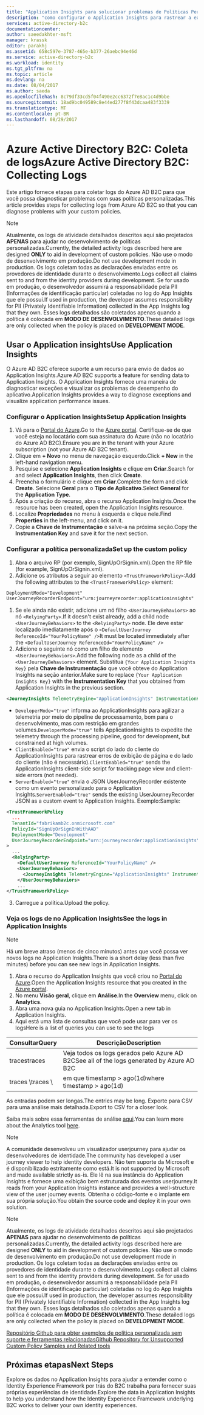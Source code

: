 ```yaml
---
title: "Application Insights para solucionar problemas de Políticas Personalizadas – Azure AD B2C | Microsoft Docs"
description: "como configurar o Application Insights para rastrear a execução de políticas personalizadas"
services: active-directory-b2c
documentationcenter: 
author: saeedakhter-msft
manager: krassk
editor: parakhj
ms.assetid: 658c597e-3787-465e-b377-26aebc94e46d
ms.service: active-directory-b2c
ms.workload: identity
ms.tgt_pltfrm: na
ms.topic: article
ms.devlang: na
ms.date: 08/04/2017
ms.author: saeda
ms.openlocfilehash: 8c79df33cd5f04f490e2cc6372f7e8ac1c4d9bbe
ms.sourcegitcommit: 18ad9bc049589c8e44ed277f8f43dcaa483f3339
ms.translationtype: MT
ms.contentlocale: pt-BR
ms.lasthandoff: 08/29/2017
---
```

# <a name="azure-active-directory-b2c-collecting-logs"></a><span data-ttu-id="70c33-103">Azure Active Directory B2C: Coleta de logs</span><span class="sxs-lookup"><span data-stu-id="70c33-103">Azure Active Directory B2C: Collecting Logs</span></span>

<span data-ttu-id="70c33-104">Este artigo fornece etapas para coletar logs do Azure AD B2C para que você possa diagnosticar problemas com suas políticas personalizadas.</span><span class="sxs-lookup"><span data-stu-id="70c33-104">This article provides steps for collecting logs from Azure AD B2C so that you can diagnose problems with your custom policies.</span></span>

>[!NOTE]
><span data-ttu-id="70c33-105">Atualmente, os logs de atividade detalhados descritos aqui são projetados **APENAS** para ajudar no desenvolvimento de políticas personalizadas.</span><span class="sxs-lookup"><span data-stu-id="70c33-105">Currently, the detailed activity logs described here are designed **ONLY** to aid in development of custom policies.</span></span> <span data-ttu-id="70c33-106">Não use o modo de desenvolvimento em produção.</span><span class="sxs-lookup"><span data-stu-id="70c33-106">Do not use development mode  in production.</span></span>  <span data-ttu-id="70c33-107">Os logs coletam todas as declarações enviadas entre os provedores de identidade durante o desenvolvimento.</span><span class="sxs-lookup"><span data-stu-id="70c33-107">Logs collect all claims sent to and from the identity providers during development.</span></span>  <span data-ttu-id="70c33-108">Se for usado em produção, o desenvolvedor assumirá a responsabilidade pela PII (Informações de identificação particular) coletadas no log do App Insights que ele possui.</span><span class="sxs-lookup"><span data-stu-id="70c33-108">If used in production, the developer assumes responsibility for PII (Privately Identifiable Information) collected in the App Insights log that they own.</span></span>  <span data-ttu-id="70c33-109">Esses logs detalhados são coletados apenas quando a política é colocada em **MODO DE DESENVOLVIMENTO**.</span><span class="sxs-lookup"><span data-stu-id="70c33-109">These detailed logs are only collected when the policy is placed on **DEVELOPMENT MODE**.</span></span>


## <a name="use-application-insights"></a><span data-ttu-id="70c33-110">Usar o Application insights</span><span class="sxs-lookup"><span data-stu-id="70c33-110">Use Application Insights</span></span>

<span data-ttu-id="70c33-111">O Azure AD B2C oferece suporte a um recurso para envio de dados ao Application Insights.</span><span class="sxs-lookup"><span data-stu-id="70c33-111">Azure AD B2C supports a feature for sending data to Application Insights.</span></span>  <span data-ttu-id="70c33-112">O Application Insights fornece uma maneira de diagnosticar exceções e visualizar os problemas de desempenho do aplicativo.</span><span class="sxs-lookup"><span data-stu-id="70c33-112">Application Insights provides a way to diagnose exceptions and visualize application performance issues.</span></span>

### <a name="setup-application-insights"></a><span data-ttu-id="70c33-113">Configurar o Application Insights</span><span class="sxs-lookup"><span data-stu-id="70c33-113">Setup Application Insights</span></span>

1. <span data-ttu-id="70c33-114">Vá para o [Portal do Azure](https://portal.azure.com).</span><span class="sxs-lookup"><span data-stu-id="70c33-114">Go to the [Azure portal](https://portal.azure.com).</span></span> <span data-ttu-id="70c33-115">Certifique-se de que você esteja no locatário com sua assinatura do Azure (não no locatário do Azure AD B2C).</span><span class="sxs-lookup"><span data-stu-id="70c33-115">Ensure you are in the tenant with your Azure subscription (not your Azure AD B2C tenant).</span></span>
1. <span data-ttu-id="70c33-116">Clique em **+ Novo** no menu de navegação esquerdo.</span><span class="sxs-lookup"><span data-stu-id="70c33-116">Click **+ New** in the left-hand navigation menu.</span></span>
1. <span data-ttu-id="70c33-117">Pesquise e selecione **Application Insights** e clique em **Criar**.</span><span class="sxs-lookup"><span data-stu-id="70c33-117">Search for and select **Application Insights**, then click **Create**.</span></span>
1. <span data-ttu-id="70c33-118">Preencha o formulário e clique em **Criar**.</span><span class="sxs-lookup"><span data-stu-id="70c33-118">Complete the form and click **Create**.</span></span> <span data-ttu-id="70c33-119">Selecione **Geral** para o **Tipo de Aplicativo**.</span><span class="sxs-lookup"><span data-stu-id="70c33-119">Select **General** for the **Application Type**.</span></span>
1. <span data-ttu-id="70c33-120">Após a criação do recurso, abra o recurso Application Insights.</span><span class="sxs-lookup"><span data-stu-id="70c33-120">Once the resource has been created, open the Application Insights resource.</span></span>
1. <span data-ttu-id="70c33-121">Localize **Propriedades** no menu à esquerda e clique nele.</span><span class="sxs-lookup"><span data-stu-id="70c33-121">Find **Properties** in the left-menu, and click on it.</span></span>
1. <span data-ttu-id="70c33-122">Copie a **Chave de Instrumentação** e salve-a na próxima seção.</span><span class="sxs-lookup"><span data-stu-id="70c33-122">Copy the **Instrumentation Key** and save it for the next section.</span></span>

### <a name="set-up-the-custom-policy"></a><span data-ttu-id="70c33-123">Configurar a política personalizada</span><span class="sxs-lookup"><span data-stu-id="70c33-123">Set up the custom policy</span></span>

1. <span data-ttu-id="70c33-124">Abra o arquivo RP (por exemplo, SignUpOrSignin.xml).</span><span class="sxs-lookup"><span data-stu-id="70c33-124">Open the RP file (for example, SignUpOrSignin.xml).</span></span>
1. <span data-ttu-id="70c33-125">Adicione os atributos a seguir ao elemento `<TrustFrameworkPolicy>`:</span><span class="sxs-lookup"><span data-stu-id="70c33-125">Add the following attributes to the `<TrustFrameworkPolicy>` element:</span></span>

  ```XML
  DeploymentMode="Development"
  UserJourneyRecorderEndpoint="urn:journeyrecorder:applicationinsights"
  ```

1. <span data-ttu-id="70c33-126">Se ele ainda não existir, adicione um nó filho `<UserJourneyBehaviors>` ao nó `<RelyingParty>`.</span><span class="sxs-lookup"><span data-stu-id="70c33-126">If it doesn't exist already, add a child node `<UserJourneyBehaviors>` to the `<RelyingParty>` node.</span></span> <span data-ttu-id="70c33-127">Ele deve estar localizado imediatamente após o `<DefaultUserJourney ReferenceId="YourPolicyName" />`</span><span class="sxs-lookup"><span data-stu-id="70c33-127">It must be located immediately after the `<DefaultUserJourney ReferenceId="YourPolicyName" />`</span></span>
2. <span data-ttu-id="70c33-128">Adicione o seguinte nó como um filho do elemento `<UserJourneyBehaviors>`.</span><span class="sxs-lookup"><span data-stu-id="70c33-128">Add the following node as a child of the `<UserJourneyBehaviors>` element.</span></span> <span data-ttu-id="70c33-129">Substitua `{Your Application Insights Key}` pela **Chave de Instrumentação** que você obteve do Application Insights na seção anterior.</span><span class="sxs-lookup"><span data-stu-id="70c33-129">Make sure to replace `{Your Application Insights Key}` with the **Instrumentation Key** that you obtained from Application Insights in the previous section.</span></span>

  ```XML
  <JourneyInsights TelemetryEngine="ApplicationInsights" InstrumentationKey="{Your Application Insights Key}" DeveloperMode="true" ClientEnabled="false" ServerEnabled="true" TelemetryVersion="1.0.0" />
  ```

  * <span data-ttu-id="70c33-130">`DeveloperMode="true"` informa ao ApplicationInsights para agilizar a telemetria por meio do pipeline de processamento, bom para o desenvolvimento, mas com restrição em grandes volumes.</span><span class="sxs-lookup"><span data-stu-id="70c33-130">`DeveloperMode="true"` tells ApplicationInsights to expedite the telemetry through the processing pipeline, good for development, but constrained at high volumes.</span></span>
  * <span data-ttu-id="70c33-131">`ClientEnabled="true"` envia o script do lado do cliente do ApplicationInsights para rastrear erros de exibição de página e do lado do cliente (não é necessário).</span><span class="sxs-lookup"><span data-stu-id="70c33-131">`ClientEnabled="true"` sends the ApplicationInsights client-side script for tracking page view and client-side errors (not needed).</span></span>
  * <span data-ttu-id="70c33-132">`ServerEnabled="true"` envia o JSON UserJourneyRecorder existente como um evento personalizado para o Application Insights.</span><span class="sxs-lookup"><span data-stu-id="70c33-132">`ServerEnabled="true"` sends the existing UserJourneyRecorder JSON as a custom event to Application Insights.</span></span>
<span data-ttu-id="70c33-133">Exemplo:</span><span class="sxs-lookup"><span data-stu-id="70c33-133">Sample:</span></span>

  ```XML
  <TrustFrameworkPolicy
    ...
    TenantId="fabrikamb2c.onmicrosoft.com"
    PolicyId="SignUpOrSignInWithAAD"
    DeploymentMode="Development"
    UserJourneyRecorderEndpoint="urn:journeyrecorder:applicationinsights"
  >
    ...
    <RelyingParty>
      <DefaultUserJourney ReferenceId="YourPolicyName" />
      <UserJourneyBehaviors>
        <JourneyInsights TelemetryEngine="ApplicationInsights" InstrumentationKey="{Your Application Insights Key}" DeveloperMode="true" ClientEnabled="false" ServerEnabled="true" TelemetryVersion="1.0.0" />
      </UserJourneyBehaviors>
      ...
  </TrustFrameworkPolicy>
  ```

3. <span data-ttu-id="70c33-134">Carregue a política.</span><span class="sxs-lookup"><span data-stu-id="70c33-134">Upload the policy.</span></span>

### <a name="see-the-logs-in-application-insights"></a><span data-ttu-id="70c33-135">Veja os logs de no Application Insights</span><span class="sxs-lookup"><span data-stu-id="70c33-135">See the logs in Application Insights</span></span>

>[!NOTE]
> <span data-ttu-id="70c33-136">Há um breve atraso (menos de cinco minutos) antes que você possa ver novos logs no Application Insights.</span><span class="sxs-lookup"><span data-stu-id="70c33-136">There is a short delay (less than five minutes) before you can see new logs in Application Insights.</span></span>

1. <span data-ttu-id="70c33-137">Abra o recurso do Application Insights que você criou no [Portal do Azure](https://portal.azure.com).</span><span class="sxs-lookup"><span data-stu-id="70c33-137">Open the Application Insights resource that you created in the [Azure portal](https://portal.azure.com).</span></span>
1. <span data-ttu-id="70c33-138">No menu **Visão geral**, clique em **Análise**.</span><span class="sxs-lookup"><span data-stu-id="70c33-138">In the **Overview** menu, click on **Analytics**.</span></span>
1. <span data-ttu-id="70c33-139">Abra uma nova guia no Application Insights.</span><span class="sxs-lookup"><span data-stu-id="70c33-139">Open a new tab in Application Insights.</span></span>
1. <span data-ttu-id="70c33-140">Aqui está uma lista de consultas que você pode usar para ver os logs</span><span class="sxs-lookup"><span data-stu-id="70c33-140">Here is a list of queries you can use to see the logs</span></span>

| <span data-ttu-id="70c33-141">Consultar</span><span class="sxs-lookup"><span data-stu-id="70c33-141">Query</span></span> | <span data-ttu-id="70c33-142">Descrição</span><span class="sxs-lookup"><span data-stu-id="70c33-142">Description</span></span> |
|---------------------|--------------------|
<span data-ttu-id="70c33-143">traces</span><span class="sxs-lookup"><span data-stu-id="70c33-143">traces</span></span> | <span data-ttu-id="70c33-144">Veja todos os logs gerados pelo Azure AD B2C</span><span class="sxs-lookup"><span data-stu-id="70c33-144">See all of the logs generated by Azure AD B2C</span></span> |
<span data-ttu-id="70c33-145">traces \\</span><span class="sxs-lookup"><span data-stu-id="70c33-145">traces \\</span></span>| <span data-ttu-id="70c33-146">em que timestamp > ago(1d)</span><span class="sxs-lookup"><span data-stu-id="70c33-146">where timestamp > ago(1d)</span></span> | <span data-ttu-id="70c33-147">Veja todos os logs gerados pelo Azure AD B2C para o último dia</span><span class="sxs-lookup"><span data-stu-id="70c33-147">See all of the logs generated by Azure AD B2C for the last day</span></span>

<span data-ttu-id="70c33-148">As entradas podem ser longas.</span><span class="sxs-lookup"><span data-stu-id="70c33-148">The entries may be long.</span></span>  <span data-ttu-id="70c33-149">Exporte para CSV para uma análise mais detalhada.</span><span class="sxs-lookup"><span data-stu-id="70c33-149">Export to CSV for a closer look.</span></span>

<span data-ttu-id="70c33-150">Saiba mais sobre essa ferramentas de análise [aqui](https://docs.microsoft.com/azure/application-insights/app-insights-analytics).</span><span class="sxs-lookup"><span data-stu-id="70c33-150">You can learn more about the Analytics tool [here](https://docs.microsoft.com/azure/application-insights/app-insights-analytics).</span></span>

>[!NOTE]
><span data-ttu-id="70c33-151">A comunidade desenvolveu um visualizador userjourney para ajudar os desenvolvedores de identidade.</span><span class="sxs-lookup"><span data-stu-id="70c33-151">The community has developed a user journey viewer to help identity developers.</span></span>  <span data-ttu-id="70c33-152">Não tem suporte da Microsoft e é disponibilizado estritamente como está.</span><span class="sxs-lookup"><span data-stu-id="70c33-152">It is not supported by Microsoft and made available strictly as-is.</span></span>  <span data-ttu-id="70c33-153">Ele lê na sua instância do Application Insights e fornece uma exibição bem estruturada dos eventos userjourney.</span><span class="sxs-lookup"><span data-stu-id="70c33-153">It reads from your Application Insights instance and provides a well-structure view of the user journey events.</span></span>  <span data-ttu-id="70c33-154">Obtenha o código-fonte e o implante em sua própria solução.</span><span class="sxs-lookup"><span data-stu-id="70c33-154">You obtain the source code and deploy it in your own solution.</span></span>

>[!NOTE]
><span data-ttu-id="70c33-155">Atualmente, os logs de atividade detalhados descritos aqui são projetados **APENAS** para ajudar no desenvolvimento de políticas personalizadas.</span><span class="sxs-lookup"><span data-stu-id="70c33-155">Currently, the detailed activity logs described here are designed **ONLY** to aid in development of custom policies.</span></span> <span data-ttu-id="70c33-156">Não use o modo de desenvolvimento em produção.</span><span class="sxs-lookup"><span data-stu-id="70c33-156">Do not use development mode in production.</span></span>  <span data-ttu-id="70c33-157">Os logs coletam todas as declarações enviadas entre os provedores de identidade durante o desenvolvimento.</span><span class="sxs-lookup"><span data-stu-id="70c33-157">Logs collect all claims sent to and from the identity providers during development.</span></span>  <span data-ttu-id="70c33-158">Se for usado em produção, o desenvolvedor assumirá a responsabilidade pela PII (Informações de identificação particular) coletadas no log do App Insights que ele possui.</span><span class="sxs-lookup"><span data-stu-id="70c33-158">If used in production, the developer assumes responsibility for PII (Privately Identifiable Information) collected in the App Insights log that they own.</span></span>  <span data-ttu-id="70c33-159">Esses logs detalhados são coletados apenas quando a política é colocada em **MODO DE DESENVOLVIMENTO**.</span><span class="sxs-lookup"><span data-stu-id="70c33-159">These detailed logs are only collected when the policy is placed on **DEVELOPMENT MODE**.</span></span>

[<span data-ttu-id="70c33-160">Repositório Github para obter exemplos de política personalizada sem suporte e ferramentas relacionadas</span><span class="sxs-lookup"><span data-stu-id="70c33-160">Github Repository for Unsupported Custom Policy Samples and Related tools</span></span>](https://github.com/Azure-Samples/active-directory-b2c-advanced-policies)



## <a name="next-steps"></a><span data-ttu-id="70c33-161">Próximas etapas</span><span class="sxs-lookup"><span data-stu-id="70c33-161">Next Steps</span></span>

<span data-ttu-id="70c33-162">Explore os dados no Application Insights para ajudar a entender como o Identity Experience Framework por trás do B2C trabalha para fornecer suas próprias experiências de identidade.</span><span class="sxs-lookup"><span data-stu-id="70c33-162">Explore the data in Application Insights to help you understand how the Identity Experience Framework underlying B2C works to deliver your own identity experiences.</span></span>
